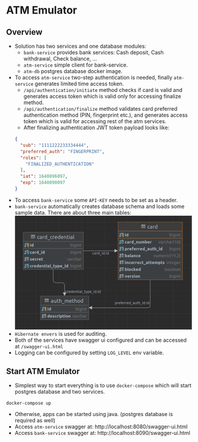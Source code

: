 # ATM Emulator

## Overview

- Solution has two services and one database modules:
  - `bank-service` provides bank services: Cash deposit, Cash withdrawal, Check balance, ...
  - `atm-service` simple client for bank-service.
  - `atm-db` postgres database docker image.
- To access `atm-service` two-step authentication is needed, finally `atm-service` generates limited time access token.
  - `/api/authentication/initiate` method checks if card is valid and generates access token which is valid only for accessing finalize method.
  - `/api/authentication/finalize` method validates card preferred authentication method (PIN, fingerprint etc.), and generates access token which is valid for accessing rest of the atm services.
  - After finalizing authentication JWT token payload looks like:
  ```json
  {
    "sub": "1111222233334444",
    "preferred_auth": "FINGERPRINT",
    "roles": [
      "FINALIZED_AUTHENTICATION"
    ],
    "iat": 1640896897,
    "exp": 1640898097
  }
  ```
- To access `bank-service` some `API-KEY` needs to be set as a header.
- `bank-service` automatically creates database schema and loads some sample data. There are about three main tables:
  ![schema.png](./bank-service/src/main/resources/db/schema.png)
- `Hibernate envers` is used for auditing.
- Both of the services have swagger ui configured and can be accessed at `/swagger-ui.html`
- Logging can be configured by setting `LOG_LEVEL` env variable.

## Start ATM Emulator

- Simplest way to start everything is to use `docker-compose` which will start postgres database and two services.

```
docker-compose up
```

- Otherwise, apps can be started using java. (postgres database is required as well)
- Access `atm-service` swagger at: http://localhost:8080/swagger-ui.html
- Access `bank-service` swagger at: http://localhost:8090/swagger-ui.html

